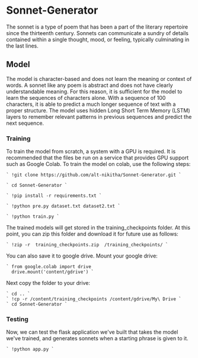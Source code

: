 # Sonnet-Generator

The sonnet is a type of poem that has been a part of the literary repertoire since the thirteenth century. 
Sonnets can communicate a sundry of details contained within a single thought, mood, or feeling, typically culminating in the last lines. 

## Model 
The model is character-based and does not learn the meaning or context of words. A sonnet like any poem is abstract and does not have clearly understandable meaning. For this reason, it is sufficient for the model to learn the sequences of characters alone. With a sequence of 100 characters, it is able to predict a much longer sequence of text with a proper structure. The model uses hidden Long Short Term Memory (LSTM) layers to remember relevant patterns in previous sequences and predict the next sequence. 

### Training

To train the model from scratch, a system with a GPU is required. It is recommended that the files be run on a service that provides GPU support such as Google Colab. To train the model on colab, use the following steps:

    ` !git clone https://github.com/alt-nikitha/Sonnet-Generator.git ` 

    ` cd Sonnet-Generator ` 

    ` !pip install -r requirements.txt ` 

    ` !python pre.py dataset.txt dataset2.txt ` 

    ` !python train.py ` 

The trained models will get stored in the training_checkpoints folder. At this point, you can zip this folder and download it for future use as follows:


    ` !zip -r  training_checkpoints.zip  /training_checkpoints/ `

You can also save it to google drive. Mount your google drive:
    
    ` from google.colab import drive
      drive.mount('content/gdrive') `

Next copy the folder to your drive:

    ` cd .. `
    ` !cp -r /content/training_checkpoints /content/gdrive/My\ Drive `
    ` cd Sonnet-Generator ` 

### Testing

Now, we can test the flask application we've built that takes the model we've trained, and generates sonnets when a starting phrase is given to it.

    ` !python app.py `
    

    











